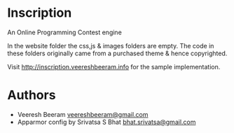 Inscription
===========

An Online Programming Contest engine

In the website folder the css,js & images folders are empty. The code in these folders originally came from a purchased theme & hence copyrighted.

Visit http://inscription.veereshbeeram.info for the sample implementation.

Authors
===========

* Veeresh Beeram <veereshbeeram@gmail.com>
* Apparmor config by Srivatsa S Bhat <bhat.srivatsa@gmail.com>
